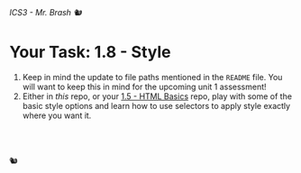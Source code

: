 ###### ICS3 - Mr. Brash 🐿️

# Your Task: 1.8 - Style

1. Keep in mind the update to file paths mentioned in the `README` file. You will want to keep this in mind for the upcoming unit 1 assessment!
2. Either in *this* repo, or your [1.5 - HTML Basics](https://www.brash.ca/ics3/1/5) repo, play with some of the basic style options and learn how to use selectors to apply style exactly where you want it.

<br><br>

🐿️
